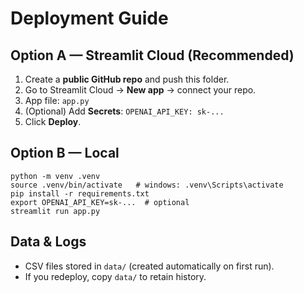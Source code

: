 # Deployment Guide

## Option A — Streamlit Cloud (Recommended)
1. Create a **public GitHub repo** and push this folder.
2. Go to Streamlit Cloud → **New app** → connect your repo.
3. App file: `app.py`
4. (Optional) Add **Secrets**: `OPENAI_API_KEY: sk-...`
5. Click **Deploy**.

## Option B — Local
```
python -m venv .venv
source .venv/bin/activate   # windows: .venv\Scripts\activate
pip install -r requirements.txt
export OPENAI_API_KEY=sk-...  # optional
streamlit run app.py
```

## Data & Logs
- CSV files stored in `data/` (created automatically on first run).
- If you redeploy, copy `data/` to retain history.
